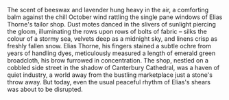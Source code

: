 The scent of beeswax and lavender hung heavy in the air, a comforting balm against the chill October wind rattling the single pane windows of Elias Thorne's tailor shop.  Dust motes danced in the slivers of sunlight piercing the gloom, illuminating the rows upon rows of bolts of fabric – silks the colour of a stormy sea, velvets deep as a midnight sky, and linens crisp as freshly fallen snow. Elias Thorne, his fingers stained a subtle ochre from years of handling dyes, meticulously measured a length of emerald green broadcloth, his brow furrowed in concentration.  The shop, nestled on a cobbled side street in the shadow of Canterbury Cathedral, was a haven of quiet industry, a world away from the bustling marketplace just a stone's throw away.  But today, even the usual peaceful rhythm of Elias's shears was about to be disrupted.
